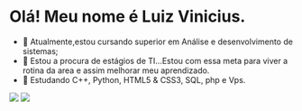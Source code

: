 # Olá! Meu nome é Luiz Vinicius.
- 🌱 Atualmente,estou cursando superior em Análise e desenvolvimento de sistemas;
- 👯 Estou a procura de estágios de TI...Estou com essa meta para viver a rotina da area e assim melhorar meu aprendizado.
- 💬 Estudando C++, Python, HTML5 & CSS3, SQL, php e Vps.
<div>

<a href = "mailto:luizvinicius1.lva24@gmail.com"><img src="https://img.shields.io/badge/Gmail-D14836?style=for-the-badge&logo=gmail&logoColor=white" target="_blank"></a>
 <a href="https://www.linkedin.com/in/luiz-vinicius-nunes-anastacio-0b574124a/" target="_blank"><img src="https://img.shields.io/badge/LinkedIn-0077B5?style=for-the-badge&logo=linkedin&logoColor=white" target="_blank"></a>


</div>
